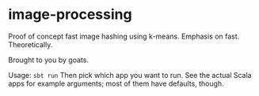 # image-processing
Proof of concept fast image hashing using k-means. Emphasis on fast. Theoretically.

Brought to you by goats.

Usage:
`sbt run`
Then pick which app you want to run. See the actual Scala apps for example arguments; most of them have defaults, though.
